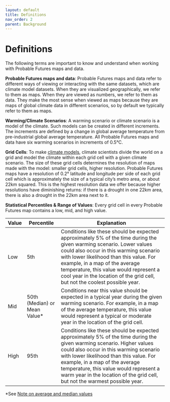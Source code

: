 ```yaml
---
layout: default
title: Definitions
nav_order: 2
parent: Background
---
```

# Definitions

The following terms are important to know and understand when working with Probable Futures maps and data.

**Probable Futures maps and data**: Probable Futures maps and data refer to different ways of viewing or interacting with the same datasets, which are climate model datasets. When they are visualized geographically, we refer to them as maps. When they are viewed as numbers, we refer to them as data. They make the most sense when viewed as maps because they are maps of global climate data in different scenarios, so by default we typically refer to them as maps.

**Warming/Climate Scenarios**: A warming scenario or climate scenario is a model of the climate. Such models can be created in different increments. The increments are defined by a change in global average temperature from pre-industrial global average temperature. All Probable Futures maps and data have six warming scenarios in increments of 0.5°C.

**Grid Cells**: To make [climate models](https://probablefutures.org/science/climate-models/), climate scientists divide the world on a grid and model the climate within each grid cell with a given climate scenario. The size of these grid cells determines the resolution of maps made with the model: smaller grid cells, higher resolution. Probable Futures maps have a resolution of 0.2° latitude and longitude per side of each grid cell which is approximately the size of a typical city’s metro area, or about 22km squared. This is the highest resolution data we offer because higher resolutions have diminishing returns: if there is a drought in one 22km area, there is also a drought in the 22km area next to it.

**Statistical Percentiles & Range of Values**: Every grid cell in every Probable Futures map contains a low, mid, and high value.

| Value | Percentile | Explanation |
| ---------| ----------------| ------------|
| Low      | 5th | Conditions like these should be expected approximately 5% of the time during the given warming scenario. Lower values could also occur in this warming scenario with lower likelihood than this value. For example, in a map of the average temperature, this value would represent a cool year in the location of the grid cell, but not the coolest possible year. |
| Mid      | 50th (Median) or Mean Value*| Conditions near this value should be expected in a typical year during the given warming scenario. For example, in a map of the average temperature, this value would represent a typical or moderate year in the location of the grid cell. |
| High     | 95th | Conditions like these should be expected approximately 5% of the time during the given warming scenario. Higher values could also occur in this warming scenario with lower likelihood than this value. For example, in a map of the average temperature, this value would represent a warm year in the location of the grid cell, but not the warmest possible year. |

*See [Note on average and median values](/background-data-and-maps/#note-on-average-and-median-values)
